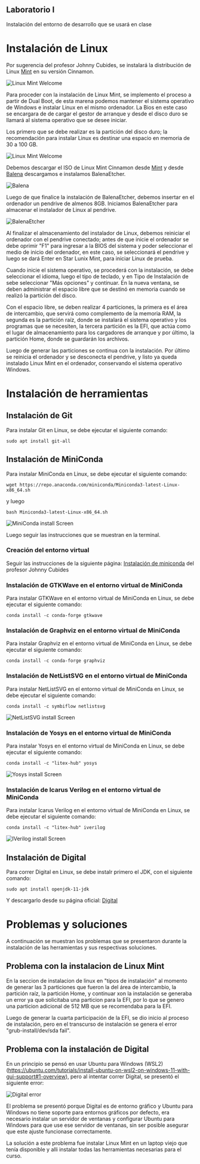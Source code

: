 ## Laboratorio I

Instalación del entorno de desarrollo que se usará en clase

# Instalación de Linux

Por sugerencia del profesor Johnny Cubides, se instalará la distribución de Linux [Mint](https://www.linuxmint.com/) en su versión Cinnamon.

![Linux Mint Welcome](images/install-mint.png "Linux Mint Welcome Screen")

Para proceder con la instalación de Linux Mint, se implemento el proceso a partir de Dual Boot, de esta marena podemos mantener el sistema operativo de Windows e instalar Linux en el mismo ordenador. La Bios en este caso se encargara de de cargar el gestor de arranque y desde el disco duro se llamará al sistema operativo que se desee iniciar. 

Los primero que se debe realizar es la partición del disco duro; la recomendación para instalar Linux es destinar una espacio en memoria de 30 a 100 GB. 

![Linux Mint Welcome](images/Particion.png "Linux Mint Welcome Screen")

Debemos descargar el ISO de Linux Mint Cinnamon desde [Mint](https://www.linuxmint.com/) y desde [Balena](https://www.balena.io/) descargamos e instalamos BalenaEtcher.

![Balena](images/Balena.png "Linux Mint Welcome Screen")

Luego de que finalice la instalación de BalenaEtcher, debemos insertar en el ordenador un pendrive de almenos 8GB. Iniciamos BalenaEtcher para almacenar el instalador de Linux al pendrive.

![BalenaEtcher](images/pen.png "Linux Mint Welcome Screen")

Al finalizar el almacenamiento del instalador de Linux, debemos reiniciar el ordenador con el pendrive conectado; antes de que inicie el ordenador se debe oprimir "F1" para ingresar a la BIOS del sistema y poder seleccionar el medio de inicio del ordenador, en este caso, se seleccionará el pendrive y luego se dará Enter en Star Lunix Mint, para iniciar Linux de prueba.

Cuando inicie el sistema operativo, se procederá con la instalación, se debe seleccionar el idioma, luego el tipo de teclado, y en Tipo de Instalación de sebe seleccionar "Más opciones" y continuar. En la nueva ventana, se deben administrar el espacio libre que se destinó en memoria cuando se realizó la partición del disco. 

Con el espacio libre, se deben realizar 4 particiones, la primera es el área de intercambio, que servirá como complemento de la memoria RAM, la segunda es la partición raíz, donde se instalará el sistema operativo y los programas que se necesiten, la tercera partición es la EFI, que actúa como el lugar de almacenamiento para los cargadores de arranque y por último, la partición Home, donde se guardarán los archivos.

Luego de generar las particiones se continua con la instalación. Por último se reinicia el ordenador y se desconecta el pendrive, y listo ya queda instalado Linux Mint en el ordenador, conservando el sistema operativo Windows.


# Instalación de herramientas

## Instalación de Git

Para instalar Git en Linux, se debe ejecutar el siguiente comando:

```sudo apt install git-all```

## Instalación de MiniConda

Para instalar MiniConda en Linux, se debe ejecutar el siguiente comando:

```wget https://repo.anaconda.com/miniconda/Miniconda3-latest-Linux-x86_64.sh```

y luego

```bash Miniconda3-latest-Linux-x86_64.sh```

![MiniConda install Screen](images/install-miniconda.png "MiniConda install command")


Luego seguir las instrucciones que se muestran en la terminal.

### Creación del entorno virtual

Seguir las instrucciones de la siguiente página: [Instalación de miniconda](https://github.com/johnnycubides/digital-electronic-1-101/tree/main/installTools) del profesor Johnny Cubides

### Instalación de GTKWave en el entorno virtual de MiniConda

Para instalar GTKWave en el entorno virtual de MiniConda en Linux, se debe ejecutar el siguiente comando:

```conda install -c conda-forge gtkwave```


### Instalación de Graphviz en el entorno virtual de MiniConda

Para instalar Graphviz en el entorno virtual de MiniConda en Linux, se debe ejecutar el siguiente comando:

```conda install -c conda-forge graphviz```

### Instalación de NetListSVG en el entorno virtual de MiniConda

Para instalar NetListSVG en el entorno virtual de MiniConda en Linux, se debe ejecutar el siguiente comando:

```conda install -c symbiflow netlistsvg```

![NetListSVG install Screen](images/install-netlistsvg.png "NetListSVG install command")


### Instalación de Yosys en el entorno virtual de MiniConda

Para instalar Yosys en el entorno virtual de MiniConda en Linux, se debe ejecutar el siguiente comando:

```conda install -c "litex-hub" yosys```

![Yosys install Screen](images/install-yosys.png "Yosys install command")


### Instalación de Icarus Verilog en el entorno virtual de MiniConda

Para instalar Icarus Verilog en el entorno virtual de MiniConda en Linux, se debe ejecutar el siguiente comando:

```conda install -c "litex-hub" iverilog```

![IVerilog install Screen](images/install-iverilog.png "IVerilog install command")


## Instalación de Digital

Para correr Digital en Linux, se debe instalr primero el JDK, con el siguiente comando:

```sudo apt install openjdk-11-jdk```

Y descargarlo desde su página oficial: [Digital](https://github.com/hneemann/Digital/releases/latest/download/Digital.zip)

# Problemas y soluciones

A continuación se muestran los problemas que se presentaron durante la instalación de las herramientas y sus respectivas 
soluciones.

## Problema con la instalacion de Linux Mint

En la seccion de instalacion de linux en "tipos de instalación" al momento de generar las 3 particiones que fueron la del área de intercambio, la partición raíz, la partición Home, y continuar xon la instalación se generaba un error ya que solicitaba una particion para la EFI, por lo que se genero una particion adicional de 512 MB que se recomendaba para la EFI.

Luego de generar la cuarta participación de la EFI, se dio inicio al proceso de instalación, pero en el transcurso de instalación se genera el error "grub-install/dev/sda fail". 


## Problema con la instalación de Digital

En un principio se pensó en usar Ubuntu para Windows (WSL2) (https://ubuntu.com/tutorials/install-ubuntu-on-wsl2-on-windows-11-with-gui-support#1-overview), 
pero al intentar correr Digital, se presentó el siguiente error:

![Digital error](images/digital-win-ubuntu.png "Error de Digital en Ubuntu para Windows")

El problema se presentó porque Digital es de entorno gráfico y Ubuntu para Windows no tiene soporte para entornos 
gráficos por defecto, era necesario instalar un servidor de ventanas y configurar Ubuntu para Windows para que use ese 
servidor de ventanas, sin ser posible asegurar que este ajuste funcionase correctamente.

La solución a este problema fue instalar Linux Mint en un laptop viejo que tenía disponible y alli instalar todas las 
herramientas necesarias para el curso.
